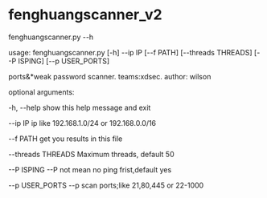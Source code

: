 # fenghuangscanner_v2
fenghuangscanner.py --h

usage: fenghuangscanner.py [-h] --ip IP [--f PATH] [--threads THREADS] [--P ISPING] [--p USER_PORTS]

ports&*weak password scanner. teams:xdsec. author: wilson

optional arguments:

  -h, --help         show this help message and exit

  --ip IP            ip like 192.168.1.0/24 or 192.168.0.0/16

  --f PATH           get you results in this file

  --threads THREADS  Maximum threads, default 50

  --P ISPING         --P not mean no ping frist,default yes

  --p USER_PORTS     --p scan ports;like 21,80,445 or 22-1000
  
